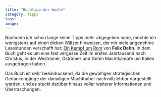 ```yaml
---
title: "Buchtipp der Woche"
category: Tipps
tags: 
image: 
---
```


Nachdem ich schon lange keine Tipps mehr abgegeben habe, möchte ich wenigstens auf einen dicken Wälzer hinweisen, der mir viele angenehme Lesestunden verschafft hat: [Ein Kampf um Rom](http://gutenberg.spiegel.de/dahn/rom/rom.xml) von **Felix Dahn**. In dem Buch geht es um eine fast vergesse Zeit im ersten Jahrtausend nach Christus, in der Weströmer, Oströmer und Goten Machtkämpfe um Italien ausgetragen haben.  

  

Das Buch ist sehr beeindruckend, da die gewaltigen strategischen Gedankengänge der damaligen Machthaber nachvollziehbar dargestellt werden, und es steckt darüber hinaus voller weiterer Informationen und Überraschungen.